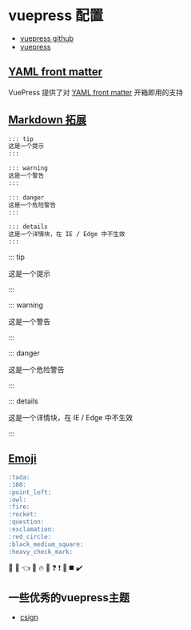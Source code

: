 # vuepress 配置

- [vuepress github](https://github.com/vuejs/vuepress)
- [vuepress](https://www.vuepress.cn/)

## [YAML front matter](https://www.vuepress.cn/zh/guide/frontmatter.html#%E5%85%B6%E4%BB%96%E6%A0%BC%E5%BC%8F%E7%9A%84-front-matter)

VuePress 提供了对 [YAML front matter](https://jekyllrb.com/docs/) 开箱即用的支持

## [Markdown 拓展](https://v1.vuepress.vuejs.org/zh/guide/markdown.html#%E8%87%AA%E5%AE%9A%E4%B9%89%E5%AE%B9%E5%99%A8)

```md
::: tip
这是一个提示
:::

::: warning
这是一个警告
:::

::: danger
这是一个危险警告
:::

::: details
这是一个详情块，在 IE / Edge 中不生效
:::
```

::: tip

这是一个提示

:::

::: warning

这是一个警告

:::

::: danger

这是一个危险警告

:::

::: details

这是一个详情块，在 IE / Edge 中不生效

:::

## [Emoji](https://v1.vuepress.vuejs.org/zh/guide/markdown.html#github-%E9%A3%8E%E6%A0%BC%E7%9A%84%E8%A1%A8%E6%A0%BC)

```md
:tada:
:100:
:point_left:
:owl:
:fire:
:rocket:
:question:
:exclamation:
:red_circle:
:black_medium_square:
:heavy_check_mark:

```

:tada:
:100:
:point_left:
:owl:
:fire:
:rocket:
:question:
:exclamation:
:red_circle:
:black_medium_square:
:heavy_check_mark:

## 一些优秀的vuepress主题

- [csign](https://www.csign.cn/)